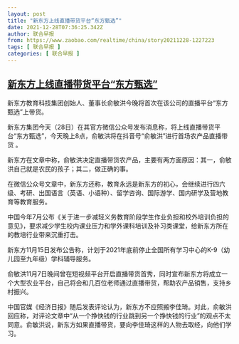 ```yaml
---
layout: post
title: "新东方上线直播带货平台“东方甄选”"
date: 2021-12-28T07:36:25.342Z
author: 联合早报
from: https://www.zaobao.com/realtime/china/story20211228-1227223
tags: [ 联合早报 ]
categories: [ 联合早报 ]
---
```

<!--1640702040000-->
[新东方上线直播带货平台“东方甄选”](https://www.zaobao.com/realtime/china/story20211228-1227223)
------

<div>
<p>新东方教育科技集团创始人、董事长俞敏洪今晚将首次在该公司的直播平台“东方甄选”上带货。</p><p>新东方集团今天（28日）在其官方微信公众号发布消息称，将上线直播带货平台“东方甄选”，今天晚上8点，俞敏洪将在抖音号“俞敏洪”进行首场农产品直播带货 。</p><p>新东方在文章中称，俞敏洪决定直播带货农产品，主要有两方面原因：其一，俞敏洪自己就是农民的孩子；其二，做正确的事。</p><section id="imu"><div id="dfp-ad-imu1">        </div></section><p>在微信公众号文章中，新东方还称，教育永远是新东方的初心，会继续进行四六级、考研、出国语言（英语、小语种）、留学咨询、国际游学、国内研学及营地教育等教育服务。</p><p>中国今年7月公布《关于进一步减轻义务教育阶段学生作业负担和校外培训负担的意见》，要求减少学生校内课业压力和学外课科培训及补习类课堂，给新东方所在的教培行业带来沉重打击。</p><p>新东方11月15日发布公告称，计划于2021年底前停止全国所有学习中心的K-9（幼儿园至九年级）学科辅导服务。</p><div id="innity-in-post"></div><div id="dfp-ad-midarticlespecial">        </div><p>俞敏洪11月7日晚间曾在短视频平台开启直播带货首秀，同时宣布新东方将成立一个大型农业平台，自己将会和几百位老师通过直播带货，帮助农产品销售，支持乡村振兴。</p><p>中国官媒《经济日报》随后发表评论认为，新东方不应照搬李佳琦。对此，俞敏洪回应称，对评论文章中“从一个挣快钱的行业跳到另一个挣快钱的行业”的观点不太同意。俞敏洪说，新东方如果直播带货，要向李佳琦这样的人物去取经，向他们学习。</p><p>&nbsp;</p><p>&nbsp;</p>      <div class="cx_paywall_placeholder" id="sph_cdp_40"></div>
</div>
